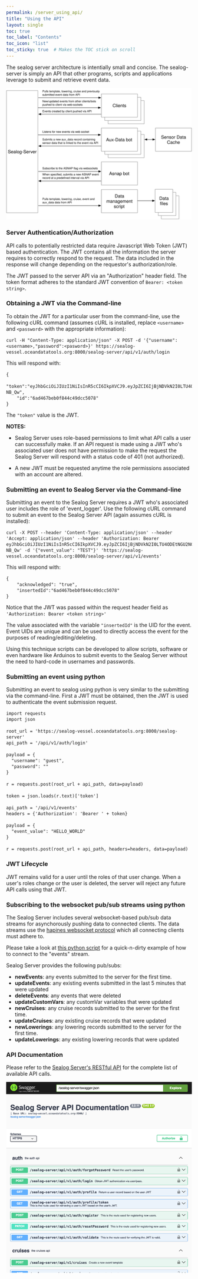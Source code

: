 ```yaml
---
permalink: /server_using_api/
title: "Using the API"
layout: single
toc: true
toc_label: "Contents"
toc_icon: "list"
toc_sticky: true  # Makes the TOC stick on scroll
---
```


The sealog server architecture is intentially small and concise.  The sealog-server is simply an API that other programs, scripts and applications leverage to submit and retrieve event data.

![Architecture](../assets/images/sealog-architecture.svg)

### Server Authentication/Authorization
API calls to potentially restricted data require Javascript Web Token (JWT) based authentication.  The JWT contains all the information the server requires to correctly respond to the request.  The data included in the response will change depending on the requestor's authorization/role.

The JWT passed to the server API via an "Authorization" header field.  The token format adheres to the standard JWT convention of `Bearer: <token string>`.   

### Obtaining a JWT via the Command-line
To obtain the JWT for a particular user from the command-line, use the following cURL command (assumes cURL is installed, replace `<username>` and `<password>` with the appropriate information):
```
curl -H "Content-Type: application/json" -X POST -d '{"username":<username>,"password":<pasword>}' https://sealog-vessel.oceandatatools.org:8000/sealog-server/api/v1/auth/login
```

This will respond with:
```
{
    "token":"eyJhbGciOiJIUzI1NiIsInR5cCI6IkpXVCJ9.eyJpZCI6IjBjNDVkN2I0LTU4ODEtNGU2NC04ZmQzLTIwNTczMjVlMmFmZSIsInNjb3BlIjpbImV2ZW50X21hbmFnZXIiLCJldmVudF9sb2dnZXIiLCJldmVudF93YXRjaGVyIl0sImlhdCI6MTUwMDAzNTc1NX0.WoOLfXxCIxIZEswy1lsbjm7XxDcbfd_NuZsL2-NB_Qw",
    "id":"6ad467beb0f844c49dcc5078"
}
```

The `"token"` value is the JWT.

**NOTES:**

- Sealog Server uses role-based permissions to limit what API calls a user can successfully make.  If an API request is made using a JWT who's associated user does not have permission to make the request the Sealog Server will respond with a status code of 401 (not authorized).

- A new JWT must be requested anytime the role permissions associated with an account are altered.

### Submitting an event to Sealog Server via the Command-line
Submitting an event to the Sealog Server requires a JWT who's associated user includes the role of 'event_logger'. Use the following cURL command to submit an event to the Sealog Server API (again assumes cURL is installed):

```
curl -X POST --header 'Content-Type: application/json' --header 'Accept: application/json' --header 'Authorization: Bearer eyJhbGciOiJIUzI1NiIsInR5cCI6IkpXVCJ9.eyJpZCI6IjBjNDVkN2I0LTU4ODEtNGU2NC04ZmQzLTIwNTczMjVlMmFmZSIsInNjb3BlIjpbImV2ZW50X21hbmFnZXIiLCJldmVudF9sb2dnZXIiLCJldmVudF93YXRjaGVyIl0sImlhdCI6MTUwMDAzNTc1NX0.WoOLfXxCIxIZEswy1lsbjm7XxDcbfd_NuZsL2-NB_Qw' -d '{"event_value": "TEST"}' 'https://sealog-vessel.oceandatatools.org:8000/sealog-server/api/v1/events'
```

This will respond with:
```
{
    "acknowledged": "true",
    "insertedId":"6ad467beb0f844c49dcc5078" 
}
```

Notice that the JWT was passed within the request header field as `'Authorization: Bearer <token string>'` 

The value associated with the variable `"insertedId"` is the UID for the event.  Event UIDs are unique and can be used to directly access the event for the purposes of reading/editing/deleting.

Using this technique scripts can be developed to allow scripts, software or even hardware like Arduinos to submit events to the Sealog Server without the need to hard-code in usernames and passwords.

### Submitting an event using python
Submitting an event to sealog using python is very similar to the submitting via the command-line.  First a JWT must be obtained, then the JWT is used to authenticate the event submission request.

```
import requests
import json

root_url = 'https://sealog-vessel.oceandatatools.org:8000/sealog-server'
api_path = '/api/v1/auth/login'

payload = {
  "username": "guest",
  "password": ""
}

r = requests.post(root_url + api_path, data=payload)

token = json.loads(r.text)['token']

api_path = '/api/v1/events'
headers = {'Authorization': 'Bearer ' + token}

payload = {
  "event_value": "HELLO_WORLD"
}

r = requests.post(root_url + api_path, headers=headers, data=payload)
```

### JWT Lifecycle
JWT remains valid for a user until the roles of that user change. When a user's roles change or the user is deleted, the server will reject any future API calls using that JWT.

### Subscribing to the websocket pub/sub streams using python

The Sealog Server includes several websocket-based pub/sub data streams for asynchorously pushing data to connected clients. The data streams use the [hapines websocket protocol](https://github.com/hapijs/nes) which all connecting clients must adhere to.

Please take a look at [this python script](https://github.com/oceandatatools/sealog-server/blob/master/misc/websockets_test.py) for a quick-n-dirty example of how to connect to the "events" stream.

Sealog Server provides the following pub/subs:
- **newEvents**: any events submitted to the server for the first time.
- **updateEvents**: any existing events submitted in the last 5 minutes that were updated
- **deleteEvents**: any events that were deleted
- **updateCustomVars**: any customVar variables that were updated
- **newCruises**: any cruise records submitted to the server for the first time.
- **updateCruises**: any existing cruise records that were updated
- **newLowerings**: any lowering records submitted to the server for the first time.
- **updateLowerings**: any existing lowering records that were updated

### API Documentation
Please refer to the [Sealog Server's RESTful API](<https://sealog-vessel.oceandatatools.org:8000/sealog-server/documentation>) for the complete list of available API calls.

![Sealog Server's RESTful API](../assets/images/sealog-swagger-screenshot.png)
